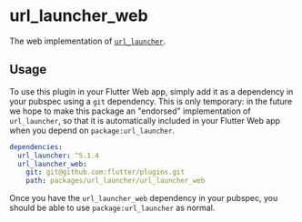 # url_launcher_web

The web implementation of [`url_launcher`][1].

## Usage

To use this plugin in your Flutter Web app, simply add it as a dependency in
your pubspec using a `git` dependency. This is only temporary: in the future
we hope to make this package an "endorsed" implementation of `url_launcher`,
so that it is automatically included in your Flutter Web app when you depend
on `package:url_launcher`.

```yaml
dependencies:
  url_launcher: ^5.1.4
  url_launcher_web:
    git: git@github.com:flutter/plugins.git
    path: packages/url_launcher/url_launcher_web
```

Once you have the `url_launcher_web` dependency in your pubspec, you should
be able to use `package:url_launcher` as normal.

[1]: ../url_launcher
